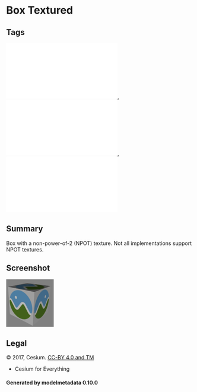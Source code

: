 # Box Textured

## Tags

![sharable](./README-sharable.md), ![no-year](./README-no-year.md), ![issues](./README-issues.md)

## Summary

Box with a non-power-of-2 (NPOT) texture. Not all implementations support NPOT textures.

## Screenshot

![screenshot](screenshot/screenshot.png)

## Legal

&copy; 2017, Cesium. [CC-BY 4.0 and TM]()

 - Cesium for Everything

#### Generated by modelmetadata 0.10.0